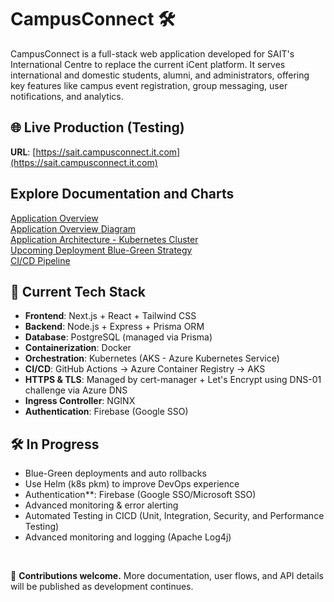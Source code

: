 # CampusConnect 🛠️ 

CampusConnect is a full-stack web application developed for SAIT's International Centre to replace the current iCent platform. It serves international and domestic students, alumni, and administrators, offering key features like campus event registration, group messaging, user notifications, and analytics.

## 🌐 Live Production (Testing)
**URL**: [https://sait.campusconnect.it.com](https://sait.campusconnect.it.com)


## Explore Documentation and Charts
[Application Overview](documentation/application-overview.md) <br>
[Application Overview Diagram](documentation/charts/app-overview-chart.md)<br>
[Application Architecture - Kubernetes Cluster](documentation/charts/k8s_cluster.md) <br>
[Upcoming Deployment Blue-Green Strategy](documentation/charts/k8s_cluster2.md) <br>
[CI/CD Pipeline](documentation/charts/cicd-flowchart.md)

## 🚀 Current Tech Stack
- **Frontend**: Next.js + React + Tailwind CSS
- **Backend**: Node.js + Express + Prisma ORM
- **Database**: PostgreSQL (managed via Prisma)
- **Containerization**: Docker
- **Orchestration**: Kubernetes (AKS - Azure Kubernetes Service)
- **CI/CD**: GitHub Actions → Azure Container Registry → AKS
- **HTTPS & TLS**: Managed by cert-manager + Let's Encrypt using DNS-01 challenge via Azure DNS
- **Ingress Controller**: NGINX
- **Authentication**: Firebase (Google SSO)

<!-- ## 🔐 Secrets & Config
- Secrets like Firebase credentials, database URL, and third-party keys are managed via Kubernetes Secrets.
- Sensitive manifests (like `*-secret.yaml`) are **not** committed to the repo and must be applied manually.

## 📦 Deployments
- Docker images are built and pushed to **Azure Container Registry** (`campusconnectacr`).
- Kubernetes deployments automatically pull updated images during CI/CD and roll out with zero-downtime updates.
- Blue-green deployment strategy is planned for future versions. -->

## 🛠️ In Progress
- Blue-Green deployments and auto rollbacks
- Use Helm (k8s pkm) to improve DevOps experience
- Authentication**: Firebase (Google SSO/Microsoft SSO)
- Advanced monitoring & error alerting
- Automated Testing in CICD (Unit, Integration, Security, and Performance Testing)
- Advanced monitoring and logging (Apache Log4j)
<!-- - User Notification Service -->
<br>

📣 **Contributions welcome.** More documentation, user flows, and API details will be published as development continues.

<!-- 📬 **Organization Email.** support@campusconnect.it.com  -->


